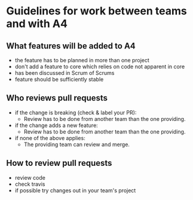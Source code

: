 # Guidelines for work between teams and with A4

## What features will be added to A4
 - the feature has to be planned in more than one project
 - don't add a feature to core which relies on code not apparent in core
 - has been discussed in Scrum of Scrums
 - feature should be sufficiently stable

## Who reviews pull requests
 - if the change is breaking (check & label your PR):
   - Review has to be done from another team than the one providing.
 - if the change adds a new feature:
   - Review has to be done from another team than the one providing.
 - if none of the above applies:
   - The providing team can review and merge.

## How to review pull requests
 - review code
 - check travis
 - if possible try changes out in your team's project

